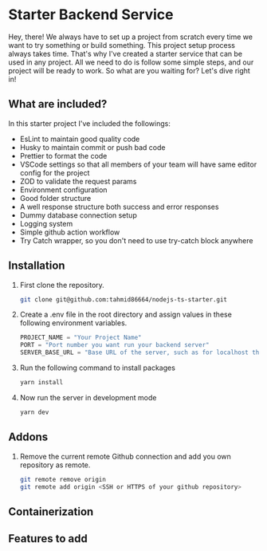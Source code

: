# Starter Backend Service

Hey, there!
We always have to set up a project from scratch every time we want to try something or build something. This project setup process always takes time. That's why I've created a starter service that can be used in any project. All we need to do is follow some simple steps, and our project will be ready to work. So what are you waiting for? Let's dive right in!

## What are included?

In this starter project I've included the followings:

- EsLint to maintain good quality code
- Husky to maintain commit or push bad code
- Prettier to format the code
- VSCode settings so that all members of your team will have same editor config for the project
- ZOD to validate the request params
- Environment configuration
- Good folder structure
- A well response structure both success and error responses
- Dummy database connection setup
- Logging system
- Simple github action workflow
- Try Catch wrapper, so you don't need to use try-catch block anywhere

## Installation

1. First clone the repository.
   ```bash
   git clone git@github.com:tahmid86664/nodejs-ts-starter.git
   ```
2. Create a .env file in the root directory and assign values in these following environment variables.
   ```python
   PROJECT_NAME = "Your Project Name"
   PORT = "Port number you want run your backend server"
   SERVER_BASE_URL = "Base URL of the server, such as for localhost the valu may http://localhost:8080"
   ```
3. Run the following command to install packages
   ```bash
   yarn install
   ```
4. Now run the server in development mode
   ```bash
   yarn dev
   ```

## Addons

1. Remove the current remote Github connection and add you own repository as remote.
   ```bash
   git remote remove origin
   git remote add origin <SSH or HTTPS of your github repository>
   ```

## Containerization

## Features to add
